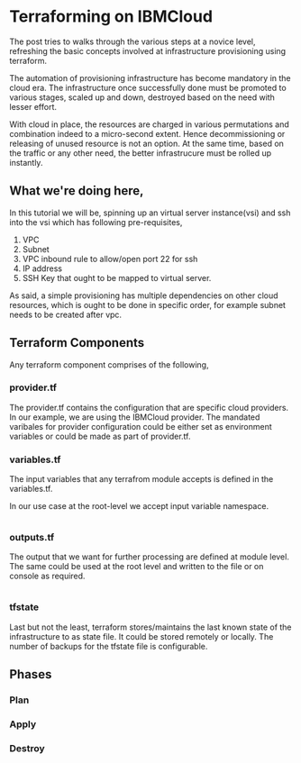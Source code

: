 # Terraforming on IBMCloud
The post tries to walks through the various steps at a novice level, refreshing the basic concepts involved at infrastructure provisioning using terraform. 

The automation of provisioning infrastructure has become mandatory in the cloud era. The infrastructure once successfully done must be promoted to various stages, scaled up and down, destroyed based on the need with lesser effort. 

With cloud in place, the resources are charged in various permutations and combination indeed to a micro-second extent. Hence decommissioning or releasing of unused resource is not an option. At the same time, based on the traffic or any other need, the better infrastrucure must be rolled up instantly.

## What we're doing here,
In this tutorial we will be, spinning up an virtual server instance(vsi) and ssh into the vsi which has following pre-requisites,
1. VPC
2. Subnet
3. VPC inbound rule to allow/open port 22 for ssh
4. IP address
5. SSH Key that ought to be mapped to virtual server.

As said, a simple provisioning has multiple dependencies on other cloud resources, which is ought to be done in specific order, for example subnet needs to be created after vpc.

## Terraform Components
Any terraform component comprises of the following,

### provider.tf
The provider.tf contains the configuration that are specific cloud providers. In our example, we are using the IBMCloud provider. The mandated varibales for provider configuration could be either set as environment variables or could be made as part of provider.tf.

### variables.tf
The input variables that any terrafrom module accepts is defined in the variables.tf.

In our use case at the root-level we accept input variable namespace.

```
```

### outputs.tf
The output that we want for further processing are defined at module level. The same could be used at the root level and written to the file or on console as required.

```
```

### tfstate
Last but not the least, terraform stores/maintains the last known state of the infrastructure to as state file. It could be stored remotely or locally. The number of backups for the tfstate file is configurable.

## Phases

### Plan
### Apply
### Destroy

